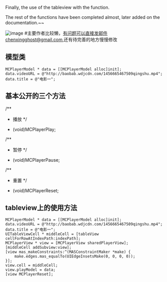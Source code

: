 Finally, the use of the tableview with the function.

The rest of the functions have been completed almost, later added on the documentation.~~

![image](https://github.com/CZXBigBrother/MCPlayer/blob/master/Demo/resource/MV.gif)
#主要作者比较懒，有问题可以直接发邮件chenxingghost@gmail.com,还有待完善的地方慢慢修改


## 模型类
 	MCPlayerModel * data = [[MCPlayerModel alloc]init];
    data.videoURL = @"http://baobab.wdjcdn.com/1456665467509qingshu.mp4";
    data.title = @"电影一";

## 基本公开的三个方法
/**
 *  播放
 */
- (void)MCPlayerPlay;

/**
 *  暂停
 */
- (void)MCPlayerPause;

/**
 *  重置
 */
- (void)MCPlayerReset;

## tableview上的使用方法
    MCPlayerModel * data = [[MCPlayerModel alloc]init];
    data.videoURL = @"http://baobab.wdjcdn.com/1456665467509qingshu.mp4";
    data.title = @"电影一";
    UITableViewCell * middleCell = [tableView cellForRowAtIndexPath:indexPath];
    MCPlayerView * view = [MCPlayerView sharedPlayerView];
    [middleCell addSubview:view];
    [view mas_makeConstraints:^(MASConstraintMaker *make) {
        make.edges.mas_equalTo(UIEdgeInsetsMake(0, 0, 0, 0));
    }];
    view.cell = middleCell;
    view.playModel = data;
    [view MCPlayerReset];
